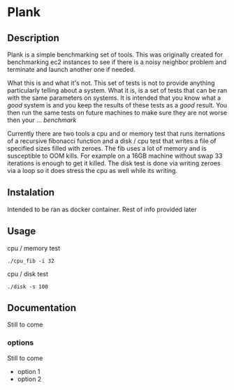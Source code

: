 # Plank
## Description
Plank is a simple benchmarking set of tools. This was originally created for benchmarking ec2 instances to see if there is a noisy neighbor problem and terminate and launch another one if needed. 

What this is and what it's not. This set of tests is not to provide anything particularly telling about a system. What it is, is a set of tests that can be ran with the same parameters on systems. It is intended that you know what a _good_ system is and you keep the results of these tests as a _good_ result. You then run the same tests on future machines to make sure they are not worse then your … _benchmark_

Currently there are two tools a cpu and or memory test that runs iternations of a recursive fibonacci function and a disk / cpu test that writes a file of specified sizes filled with zeroes. The fib uses a lot of memory and is susceptible to OOM kills. For example on a 16GB machine without swap 33 iterations is enough to get it killed. The disk test is done via writing zeroes via a loop so it does stress the cpu as well while its writing. 

## Instalation
Intended to be ran as docker container. Rest of info provided later 

## Usage
cpu / memory test

`./cpu_fib -i 32`

cpu / disk test

`./disk -s 100`

## Documentation
Still to come
### options
Still to come

* option 1
* option 2

